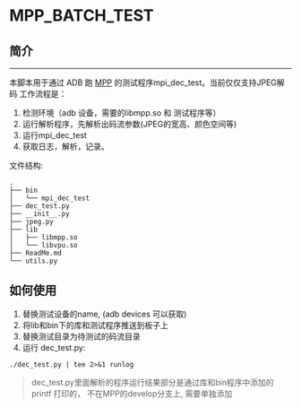 # MPP_BATCH_TEST

## 简介

---
本脚本用于通过 ADB 跑 [MPP](https://github.com/rockchip-linux/mpp) 的测试程序mpi_dec_test。当前仅仅支持JPEG解码
工作流程是：

1. 检测环境（adb 设备，需要的libmpp.so 和 测试程序等）
2. 运行解析程序，先解析出码流参数(JPEG的宽高、颜色空间等)
3. 运行mpi_dec_test
4. 获取日志，解析，记录。

文件结构:

```text
.
├── bin
│   └── mpi_dec_test
├── dec_test.py
├── __init__.py
├── jpeg.py
├── lib
│   ├── libmpp.so
│   └── libvpu.so
├── ReadMe.md
└── utils.py
```

## 如何使用

1. 替换测试设备的name, (adb devices 可以获取)
2. 将lib和bin下的库和测试程序推送到板子上
3. 替换测试目录为待测试的码流目录
4. 运行 dec_test.py:

```shell
./dec_test.py | tee 2>&1 runlog
```

> dec_test.py里面解析的程序运行结果部分是通过库和bin程序中添加的 printf 打印的， 不在MPP的develop分支上, 需要单独添加
